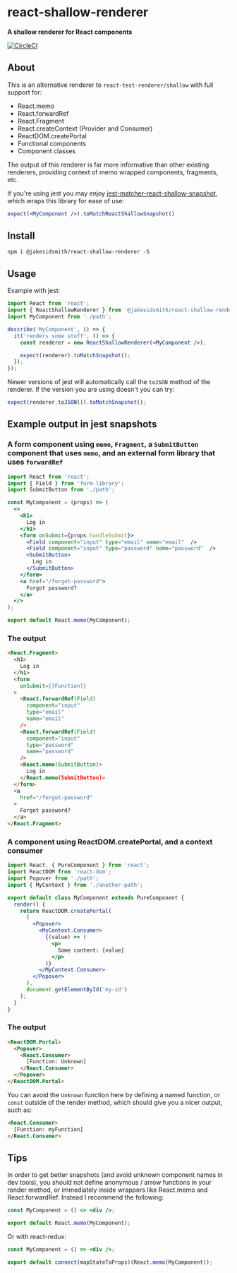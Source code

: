 # react-shallow-renderer

**A shallow renderer for React components**

[![CircleCI](https://circleci.com/gh/JakeSidSmith/react-shallow-renderer.svg?style=svg)](https://circleci.com/gh/JakeSidSmith/react-shallow-renderer)

## About

This is an alternative renderer to `react-test-renderer/shallow` with full support for:

* React.memo
* React.forwardRef
* React.Fragment
* React.createContext (Provider and Consumer)
* ReactDOM.createPortal
* Functional components
* Component classes

The output of this renderer is far more informative than other existing renderers, providing context of memo wrapped components, fragments, etc.

If you're using jest you may enjoy [jest-matcher-react-shallow-snapshot](https://www.npmjs.com/package/@jakesidsmith/jest-matcher-react-shallow-snapshot), which wraps this library for ease of use:

```jsx
expect(<MyComponent />).toMatchReactShallowSnapshot()
```

## Install

```shell
npm i @jakesidsmith/react-shallow-renderer -S
```

## Usage

Example with jest:

```jsx
import React from 'react';
import { ReactShallowRenderer } from '@jakesidsmith/react-shallow-renderer';
import MyComponent from './path';

describe('MyComponent', () => {
  it('renders some stuff', () => {
    const renderer = new ReactShallowRenderer(<MyComponent />);

    expect(renderer).toMatchSnapshot();
  });
});
```

Newer versions of jest will automatically call the `toJSON` method of the renderer. If the version you are using doesn't you can try:

```jsx
expect(renderer.toJSON()).toMatchSnapshot();
```

## Example output in jest snapshots

### A form component using `memo`, `Fragment`, a `SubmitButton` component that uses `memo`, and an external form library that uses `forwardRef`

```jsx
import React from 'react';
import { Field } from 'form-library';
import SubmitButton from './path';

const MyComponent = (props) => (
  <>
    <h1>
      Log in
    </h1>
    <form onSubmit={props.handleSubmit}>
      <Field component="input" type="email" name="email"  />
      <Field component="input" type="password" name="password"  />
      <SubmitButton>
        Log in
      </SubmitButton>
    </form>
    <a href="/forgot-password">
      Forgot password?
    </a>
  </>
);

export default React.memo(MyComponent);
```

### The output

```html
<React.Fragment>
  <h1>
    Log in
  </h1>
  <form
    onSubmit={[Function]}
  >
    <React.forwardRef(Field)
      component="input"
      type="email"
      name="email"
    />
    <React.forwardRef(Field)
      component="input"
      type="password"
      name="password"
    />
    <React.memo(SubmitButton)>
      Log in
    </React.memo(SubmitButton)>
  </form>
  <a
    href="/forgot-password"
  >
    Forgot password?
  </a>
</React.Fragment>
```

### A component using ReactDOM.createPortal, and a context consumer

```jsx
import React, { PureComponent } from 'react';
import ReactDOM from 'react-dom';
import Popover from './path';
import { MyContext } from './another-path';

export default class MyComponent extends PureComponent {
  render() {
    return ReactDOM.createPortal(
      (
        <Popover>
          <MyContext.Consumer>
            {(value) => (
              <p>
                Some content: {value}
              </p>
            )}
          </MyContext.Consumer>
        </Popover>
      ),
      document.getElementById('my-id')
    );
  }
}
```

### The output

```html
<ReactDOM.Portal>
  <Popover>
    <React.Consumer>
      [Function: Unknown]
    </React.Consumer>
  </Popover>
</ReactDOM.Portal>
```

You can avoid the `Unknown` function here by defining a named function, or `const` outside of the render method, which should give you a nicer output, such as:

```html
<React.Consumer>
  [Function: myFunction]
</React.Consumer>
```

## Tips

In order to get better snapshots (and avoid unknown component names in dev tools), you should not define anonymous / arrow functions in your render method, or immediately inside wrappers like React.memo and React.forwardRef. Instead I recommend the following:

```jsx
const MyComponent = () => <div />;

export default React.memo(MyComponent);
```

Or with react-redux:

```jsx
const MyComponent = () => <div />;

export default connect(mapStateToProps)(React.memo(MyComponent));
```
